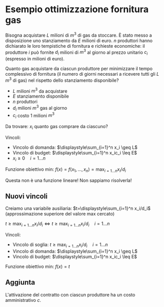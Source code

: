 # Esempio ottimizzazione fornitura gas

Bisogna acquistare $L$ milioni di $m^3$ di gas da stoccare. È stato messo a disposizione uno stanziamento da $E$ milioni di euro. $n$ produttori hanno dichiarato le loro tempistiche di fornitura e richieste economiche: il produttore $i$ può fornite $d_i$ milioni di $m^3$ al giorno al prezzo unitario $c_i$ (espresso in milioni di euro).

Quanto gas acquistare da ciascun produttore per minimizzare il tempo complessivo di fornitura (il numero di giorni necessari a ricevere tutti gli $L$ $m^3$ di gas) nel rispetto dello stanziamento disponibile?

- $L$ milioni $m^3$ da acquistare
- $E$ stanziamento disponibile
- $n$ produttori
- $d_i$ milioni $m^3$ gas al giorno
- $c_i$ costo 1 milioni $m^3$

Da trovare:
$x_i$ quanto gas comprare da ciascuno?

Vincoli:
- Vincolo di domanda: $\displaystyle\sum_{i=1}^n x_i \geq L$
- Vincolo di budget: $\displaystyle\sum_{i=1}^n x_ic_i \leq E$
- $x_i \geq 0 \quad i=1…n$

Funzione obiettivo min: $f(x)=f(x_1,…,x_n)=\displaystyle\max_{i=1…n} x_i/d_i$

Questa non è una funzione lineare! Non sappiamo risolverla!

## Nuovi vincoli

Creiamo una variabile ausiliaria: $t=\displaystyle\sum_{i=1}^n x_i/d_i$ (approssimazione superiore del valore max cercato)

$t \geq \displaystyle\max_{i=1…n} x_i/d_i \iff t \geq \displaystyle\max_{i=1…n} x_i/d_i \quad i=1…n$

Vincoli:
- Vincolo di soglia: $t \geq \displaystyle\max_{i=1…n} x_i/d_i \quad i=1…n$
- Vincolo di domanda: $\displaystyle\sum_{i=1}^n x_i \geq L$
- Vincolo di budget: $\displaystyle\sum_{i=1}^n x_ic_i \leq E$

Funzione obiettivo min: $f(x)=t$

## Aggiunta
L'attivazione del contratto con ciascun produttore ha un costo amministrativo $c$.